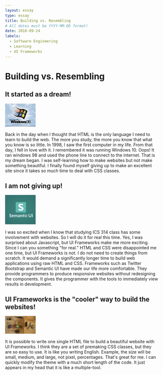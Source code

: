 ```yaml
---
layout: essay
type: essay
title: Building vs. Resembling 
# All dates must be YYYY-MM-DD format!
date: 2018-09-24
labels:
  - Software Engineering
  - Learning
  - UI Frameworks
---
```


<h1>Building vs. Resembling</h1> 

<h2>It started as a dream!</h2>
<img src="images/win98.png" width="100px"/>
<p>Back in the day when I thought that HTML is the only language I need to learn to build the web. The more you study, the more you know that what you know is so little. In 1998, I saw the first computer in my life. From that day, I fell in love with it. I remembered it was running Windows 10. Oops! It ran windows 98 and used the phone line to connect to the internet. That is my dream began. I was self-learning how to make websites but not make something beautiful. I finally found myself giving up to make an excellent site since it takes so much time to deal with CSS classes. </p>

<h2>I am not giving up!</h2>                            
<img src="images/UIicon.png" width="100px"/>
<p>I was so excited when I know that studying ICS 314 class has some involvement with websites. So I will do it for real this time. Yes, I was surprised about Javascript, but UI Frameworks make me more exciting. Since I can you something "for real." HTML and CSS were disappointed me one time, but UI Frameworks is not. I do not need to create things from scratch. It would demand a significantly longer time to build web applications using raw HTML and CSS. Frameworks such as Twitter Bootstrap and Semantic UI have made our life more comfortable. They provide programmers to produce responsive websites without redesigning the components. It gives the programmer with the tools to immediately view results in development.</p>

<h2>UI Frameworks is the "cooler" way to build the websites!</h2>
<img src="images/tools.jpeg" width="100px"/>
<p>It is possible to write one single HTML file to build a beautiful website with UI Frameworks. I think they are a set of premaking CSS classes, but they are so easy to use. It is like you writing English. Example, the size will be small, medium, and large, not pixel, percentages. That's great for me. I can quickly modify the theme with a much short length of the code. It just appears in my head that it is like a multiple-tool.</p>
